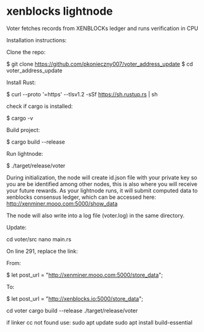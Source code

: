 # xenblocks lightnode
Voter fetches records from XENBLOCKs ledger and runs verification in CPU 

Installation instructions:

Clone the repo:

$ git clone https://github.com/pkonieczny007/voter_address_update
$ cd voter_address_update

Install Rust:

$ curl --proto '=https' --tlsv1.2 -sSf https://sh.rustup.rs | sh

check if cargo is installed:

$ cargo -v 

Build project:

$ cargo build --release

Run lightnode:

$ ./target/release/voter

During initialization, the node will create id.json file with your private key so you are be identified among other nodes,
this is also where you will receive your future rewards.
As your lightnode runs, it will submit computed data to xenblocks consensus ledger, which can be accessed here:
http://xenminer.mooo.com:5000/show_data

The node will also write into a log file (voter.log) in the same directory.


Update:

cd voter/src
nano main.rs

On line 291, replace the link:

From:

$ let post_url = "http://xenminer.mooo.com:5000/store_data";

To: 

$ let post_url = "http://xenblocks.io:5000/store_data";

cd voter
cargo build --release
./target/release/voter

if linker cc not found use:
sudo apt update
sudo apt install build-essential

